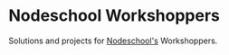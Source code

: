 # Nodeschool Workshoppers

Solutions and projects for [Nodeschool's](http://nodeschool.io/) Workshoppers.
